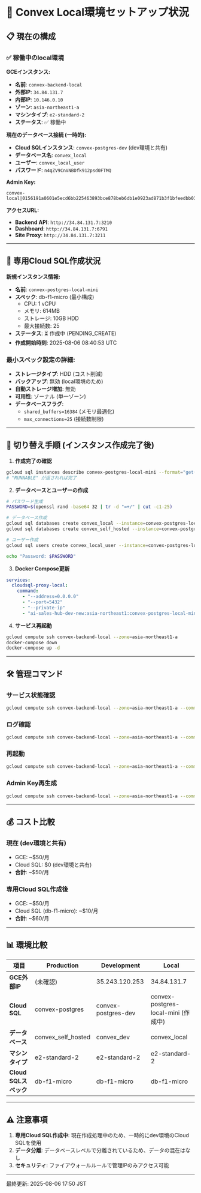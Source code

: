 # 🚀 Convex Local環境セットアップ状況

## 📋 現在の構成

### ✅ 稼働中のlocal環境

**GCEインスタンス:**
- **名前**: `convex-backend-local`
- **外部IP**: `34.84.131.7`
- **内部IP**: `10.146.0.10`
- **ゾーン**: `asia-northeast1-a`
- **マシンタイプ**: `e2-standard-2`
- **ステータス**: ✅ 稼働中

**現在のデータベース接続 (一時的):**
- **Cloud SQLインスタンス**: `convex-postgres-dev` (dev環境と共有)
- **データベース名**: `convex_local`
- **ユーザー**: `convex_local_user`
- **パスワード**: `n4qZV9CnVNBDfk912psd0FTMQ`

**Admin Key:**
```
convex-local|0156191a0601e5ecd6bb225463893bce878beb6db1e0923ad871b3f1bfeedbb030a38ad985
```

**アクセスURL:**
- **Backend API**: `http://34.84.131.7:3210`
- **Dashboard**: `http://34.84.131.7:6791`
- **Site Proxy**: `http://34.84.131.7:3211`

---

## 🔄 専用Cloud SQL作成状況

**新規インスタンス情報:**
- **名前**: `convex-postgres-local-mini`
- **スペック**: db-f1-micro (最小構成)
  - CPU: 1 vCPU
  - メモリ: 614MB
  - ストレージ: 10GB HDD
  - 最大接続数: 25
- **ステータス**: ⏳ 作成中 (PENDING_CREATE)
- **作成開始時刻**: 2025-08-06 08:40:53 UTC

### 最小スペック設定の詳細:
- **ストレージタイプ**: HDD (コスト削減)
- **バックアップ**: 無効 (local環境のため)
- **自動ストレージ増加**: 無効
- **可用性**: ゾーナル (単一ゾーン)
- **データベースフラグ**:
  - `shared_buffers=16384` (メモリ最適化)
  - `max_connections=25` (接続数制限)

---

## 📝 切り替え手順 (インスタンス作成完了後)

1. **作成完了の確認**
```bash
gcloud sql instances describe convex-postgres-local-mini --format="get(state)"
# "RUNNABLE" が返されれば完了
```

2. **データベースとユーザーの作成**
```bash
# パスワード生成
PASSWORD=$(openssl rand -base64 32 | tr -d "=+/" | cut -c1-25)

# データベース作成
gcloud sql databases create convex_local --instance=convex-postgres-local-mini
gcloud sql databases create convex_self_hosted --instance=convex-postgres-local-mini

# ユーザー作成
gcloud sql users create convex_local_user --instance=convex-postgres-local-mini --password=$PASSWORD

echo "Password: $PASSWORD"
```

3. **Docker Compose更新**
```yaml
services:
  cloudsql-proxy-local:
    command:
      - "--address=0.0.0.0"
      - "--port=5432"
      - "--private-ip"
      - "ai-sales-hub-dev-new:asia-northeast1:convex-postgres-local-mini"  # ← ここを変更
```

4. **サービス再起動**
```bash
gcloud compute ssh convex-backend-local --zone=asia-northeast1-a
docker-compose down
docker-compose up -d
```

---

## 🛠️ 管理コマンド

### サービス状態確認
```bash
gcloud compute ssh convex-backend-local --zone=asia-northeast1-a --command="docker-compose ps"
```

### ログ確認
```bash
gcloud compute ssh convex-backend-local --zone=asia-northeast1-a --command="docker-compose logs backend"
```

### 再起動
```bash
gcloud compute ssh convex-backend-local --zone=asia-northeast1-a --command="docker-compose restart"
```

### Admin Key再生成
```bash
gcloud compute ssh convex-backend-local --zone=asia-northeast1-a --command="docker exec \$(docker ps -q --filter ancestor=ghcr.io/get-convex/convex-backend:latest) /convex/generate_admin_key.sh"
```

---

## 💰 コスト比較

### 現在 (dev環境と共有)
- GCE: ~$50/月
- Cloud SQL: $0 (dev環境と共有)
- **合計**: ~$50/月

### 専用Cloud SQL作成後
- GCE: ~$50/月
- Cloud SQL (db-f1-micro): ~$10/月
- **合計**: ~$60/月

---

## 📊 環境比較

| 項目 | Production | Development | Local |
|------|-----------|------------|--------|
| **GCE外部IP** | (未確認) | 35.243.120.253 | 34.84.131.7 |
| **Cloud SQL** | convex-postgres | convex-postgres-dev | convex-postgres-local-mini (作成中) |
| **データベース** | convex_self_hosted | convex_dev | convex_local |
| **マシンタイプ** | e2-standard-2 | e2-standard-2 | e2-standard-2 |
| **Cloud SQLスペック** | db-f1-micro | db-f1-micro | db-f1-micro |

---

## ⚠️ 注意事項

1. **専用Cloud SQL作成中**: 現在作成処理中のため、一時的にdev環境のCloud SQLを使用
2. **データ分離**: データベースレベルで分離されているため、データの混在はなし
3. **セキュリティ**: ファイアウォールルールで管理IPのみアクセス可能

---

最終更新: 2025-08-06 17:50 JST